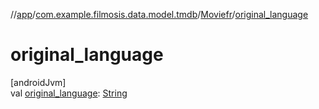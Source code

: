 //[app](../../../index.md)/[com.example.filmosis.data.model.tmdb](../index.md)/[Moviefr](index.md)/[original_language](original_language.md)

# original_language

[androidJvm]\
val [original_language](original_language.md): [String](https://kotlinlang.org/api/latest/jvm/stdlib/kotlin/-string/index.html)
